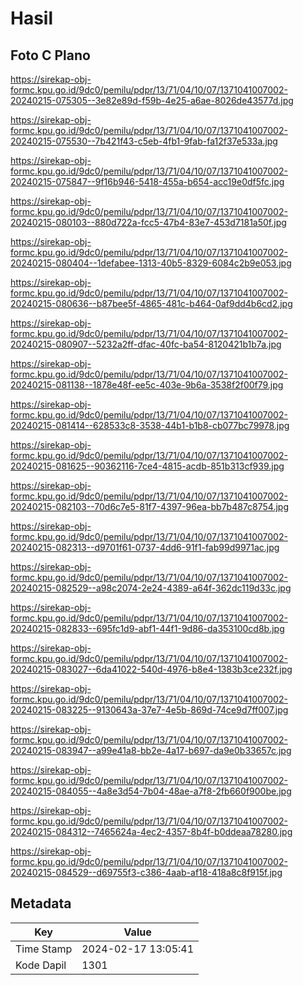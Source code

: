 # Hasil

## Foto C Plano

https://sirekap-obj-formc.kpu.go.id/9dc0/pemilu/pdpr/13/71/04/10/07/1371041007002-20240215-075305--3e82e89d-f59b-4e25-a6ae-8026de43577d.jpg

https://sirekap-obj-formc.kpu.go.id/9dc0/pemilu/pdpr/13/71/04/10/07/1371041007002-20240215-075530--7b421f43-c5eb-4fb1-9fab-fa12f37e533a.jpg

https://sirekap-obj-formc.kpu.go.id/9dc0/pemilu/pdpr/13/71/04/10/07/1371041007002-20240215-075847--9f16b946-5418-455a-b654-acc19e0df5fc.jpg

https://sirekap-obj-formc.kpu.go.id/9dc0/pemilu/pdpr/13/71/04/10/07/1371041007002-20240215-080103--880d722a-fcc5-47b4-83e7-453d7181a50f.jpg

https://sirekap-obj-formc.kpu.go.id/9dc0/pemilu/pdpr/13/71/04/10/07/1371041007002-20240215-080404--1defabee-1313-40b5-8329-6084c2b9e053.jpg

https://sirekap-obj-formc.kpu.go.id/9dc0/pemilu/pdpr/13/71/04/10/07/1371041007002-20240215-080636--b87bee5f-4865-481c-b464-0af9dd4b6cd2.jpg

https://sirekap-obj-formc.kpu.go.id/9dc0/pemilu/pdpr/13/71/04/10/07/1371041007002-20240215-080907--5232a2ff-dfac-40fc-ba54-8120421b1b7a.jpg

https://sirekap-obj-formc.kpu.go.id/9dc0/pemilu/pdpr/13/71/04/10/07/1371041007002-20240215-081138--1878e48f-ee5c-403e-9b6a-3538f2f00f79.jpg

https://sirekap-obj-formc.kpu.go.id/9dc0/pemilu/pdpr/13/71/04/10/07/1371041007002-20240215-081414--628533c8-3538-44b1-b1b8-cb077bc79978.jpg

https://sirekap-obj-formc.kpu.go.id/9dc0/pemilu/pdpr/13/71/04/10/07/1371041007002-20240215-081625--90362116-7ce4-4815-acdb-851b313cf939.jpg

https://sirekap-obj-formc.kpu.go.id/9dc0/pemilu/pdpr/13/71/04/10/07/1371041007002-20240215-082103--70d6c7e5-81f7-4397-96ea-bb7b487c8754.jpg

https://sirekap-obj-formc.kpu.go.id/9dc0/pemilu/pdpr/13/71/04/10/07/1371041007002-20240215-082313--d9701f61-0737-4dd6-91f1-fab99d9971ac.jpg

https://sirekap-obj-formc.kpu.go.id/9dc0/pemilu/pdpr/13/71/04/10/07/1371041007002-20240215-082529--a98c2074-2e24-4389-a64f-362dc119d33c.jpg

https://sirekap-obj-formc.kpu.go.id/9dc0/pemilu/pdpr/13/71/04/10/07/1371041007002-20240215-082833--695fc1d9-abf1-44f1-9d86-da353100cd8b.jpg

https://sirekap-obj-formc.kpu.go.id/9dc0/pemilu/pdpr/13/71/04/10/07/1371041007002-20240215-083027--6da41022-540d-4976-b8e4-1383b3ce232f.jpg

https://sirekap-obj-formc.kpu.go.id/9dc0/pemilu/pdpr/13/71/04/10/07/1371041007002-20240215-083225--9130643a-37e7-4e5b-869d-74ce9d7ff007.jpg

https://sirekap-obj-formc.kpu.go.id/9dc0/pemilu/pdpr/13/71/04/10/07/1371041007002-20240215-083947--a99e41a8-bb2e-4a17-b697-da9e0b33657c.jpg

https://sirekap-obj-formc.kpu.go.id/9dc0/pemilu/pdpr/13/71/04/10/07/1371041007002-20240215-084055--4a8e3d54-7b04-48ae-a7f8-2fb660f900be.jpg

https://sirekap-obj-formc.kpu.go.id/9dc0/pemilu/pdpr/13/71/04/10/07/1371041007002-20240215-084312--7465624a-4ec2-4357-8b4f-b0ddeaa78280.jpg

https://sirekap-obj-formc.kpu.go.id/9dc0/pemilu/pdpr/13/71/04/10/07/1371041007002-20240215-084529--d69755f3-c386-4aab-af18-418a8c8f915f.jpg


## Metadata

| Key        | Value               |
| ---------- | ------------------- |
| Time Stamp | 2024-02-17 13:05:41 |
| Kode Dapil | 1301                |



